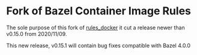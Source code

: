 # Fork of Bazel Container Image Rules

The sole purpose of this fork of [rules_docker](https://github.com/bazelbuild/rules_docker) it cut a release newer than v0.15.0 from 2020/11/09.

This new release, v0.15.1 will contain bug fixes compatible with Bazel 4.0.0
